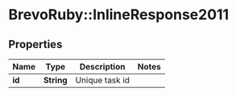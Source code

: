 # BrevoRuby::InlineResponse2011

## Properties
Name | Type | Description | Notes
------------ | ------------- | ------------- | -------------
**id** | **String** | Unique task id | 


